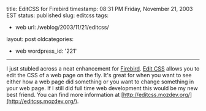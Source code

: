 title: EditCSS for Firebird
timestamp: 08:31 PM Friday, November 21, 2003 EST
status: published
slug: editcss
tags:
- web
url: /weblog/2003/11/21/editcss/

layout: post
oldcategories:
- web
wordpress_id: '221'

---

I just stubled across a neat enhancement for [Firebird](http://www.mozilla.org/products/firebird/).  [Edit CSS](http://editcss.mozdev.org/index.html) allows you to edit the
CSS of a web page on the fly.  It's great for when you want to see either how a
web page did something or you want to change something in your web page.  If I
still did full time web development this would be my new best friend.  You can
find more information at [http://editcss.mozdev.org/](http://editcss.mozdev.org/).


